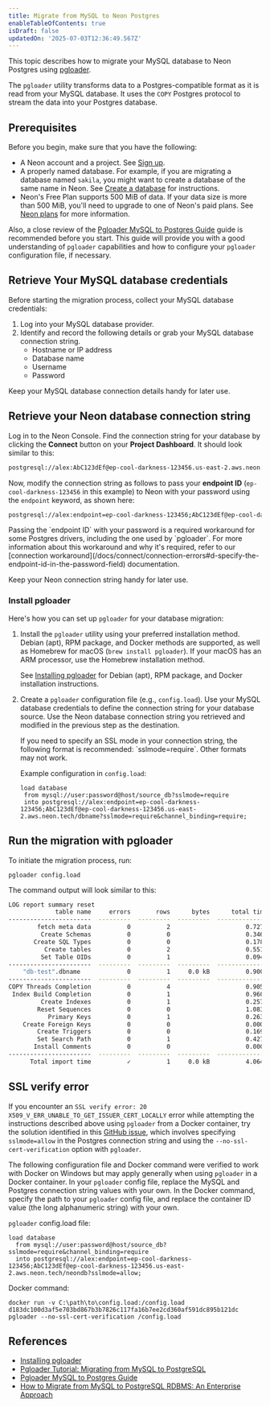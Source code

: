 ```yaml
---
title: Migrate from MySQL to Neon Postgres
enableTableOfContents: true
isDraft: false
updatedOn: '2025-07-03T12:36:49.567Z'
---
```


This topic describes how to migrate your MySQL database to Neon Postgres using [pgloader](https://pgloader.readthedocs.io/en/latest/intro.html).

The `pgloader` utility transforms data to a Postgres-compatible format as it is read from your MySQL database. It uses the `COPY` Postgres protocol to stream the data into your Postgres database.

## Prerequisites

Before you begin, make sure that you have the following:

- A Neon account and a project. See [Sign up](/docs/get-started/signing-up).
- A properly named database. For example, if you are migrating a database named `sakila`, you might want to create a database of the same name in Neon. See [Create a database](/docs/manage/databases#create-a-database) for instructions.
- Neon's Free Plan supports 500 MiB of data. If your data size is more than 500 MiB, you'll need to upgrade to one of Neon's paid plans. See [Neon plans](/docs/introduction/plans) for more information.

Also, a close review of the [Pgloader MySQL to Postgres Guide](https://pgloader.readthedocs.io/en/latest/ref/mysql.html) guide is recommended before you start. This guide will provide you with a good understanding of `pgloader` capabilities and how to configure your `pgloader` configuration file, if necessary.

<Steps>

## Retrieve Your MySQL database credentials

Before starting the migration process, collect your MySQL database credentials:

1. Log into your MySQL database provider.
2. Identify and record the following details or grab your MySQL database connection string.
   - Hostname or IP address
   - Database name
   - Username
   - Password

Keep your MySQL database connection details handy for later use.

## Retrieve your Neon database connection string

Log in to the Neon Console. Find the connection string for your database by clicking the **Connect** button on your **Project Dashboard**. It should look similar to this:

```bash shouldWrap
postgresql://alex:AbC123dEf@ep-cool-darkness-123456.us-east-2.aws.neon.tech/dbname?sslmode=require&channel_binding=require
```

Now, modify the connection string as follows to pass your **endpoint ID** (`ep-cool-darkness-123456` in this example) to Neon with your password using the `endpoint` keyword, as shown here:

```bash shouldWrap
postgresql://alex:endpoint=ep-cool-darkness-123456;AbC123dEf@ep-cool-darkness-123456.us-east-2.aws.neon.tech/dbname?sslmode=require&channel_binding=require
```

<Admonition type="note">
Passing the `endpoint ID` with your password is a required workaround for some Postgres drivers, including the one used by `pgloader`. For more information about this workaround and why it's required, refer to our [connection workaround](/docs/connect/connection-errors#d-specify-the-endpoint-id-in-the-password-field) documentation. 
</Admonition>

Keep your Neon connection string handy for later use.

### Install pgloader

Here's how you can set up `pgloader` for your database migration:

1. Install the `pgloader` utility using your preferred installation method. Debian (apt), RPM package, and Docker methods are supported, as well as Homebrew for macOS (`brew install pgloader`). If your macOS has an ARM processor, use the Homebrew installation method.

   See [Installing pgloader](https://pgloader.readthedocs.io/en/latest/install.html) for Debian (apt), RPM package, and Docker installation instructions.

2. Create a `pgloader` configuration file (e.g., `config.load`). Use your MySQL database credentials to define the connection string for your database source. Use the Neon database connection string you retrieved and modified in the previous step as the destination.

   <Admonition type="note">
   If you need to specify an SSL mode in your connection string, the following format is recommended: `sslmode=require`. Other formats may not work.
   </Admonition>

   Example configuration in `config.load`:

   ```plaintext
   load database
    from mysql://user:password@host/source_db?sslmode=require
    into postgresql://alex:endpoint=ep-cool-darkness-123456;AbC123dEf@ep-cool-darkness-123456.us-east-2.aws.neon.tech/dbname?sslmode=require&channel_binding=require;
   ```

## Run the migration with pgloader

To initiate the migration process, run:

```shell
pgloader config.load
```

The command output will look similar to this:

```bash
LOG report summary reset
             table name     errors       rows      bytes      total time
-----------------------  ---------  ---------  ---------  --------------
        fetch meta data          0          2                     0.727s
         Create Schemas          0          0                     0.346s
       Create SQL Types          0          0                     0.178s
          Create tables          0          2                     0.551s
         Set Table OIDs          0          1                     0.094s
-----------------------  ---------  ---------  ---------  --------------
    "db-test".dbname             0          1     0.0 kB          0.900s
-----------------------  ---------  ---------  ---------  --------------
COPY Threads Completion          0          4                     0.905s
 Index Build Completion          0          1                     0.960s
         Create Indexes          0          1                     0.257s
        Reset Sequences          0          0                     1.083s
           Primary Keys          0          1                     0.263s
    Create Foreign Keys          0          0                     0.000s
        Create Triggers          0          0                     0.169s
        Set Search Path          0          1                     0.427s
       Install Comments          0          0                     0.000s
-----------------------  ---------  ---------  ---------  --------------
      Total import time          ✓          1     0.0 kB          4.064s
```

</Steps>

## SSL verify error

If you encounter an `SSL verify error: 20 X509_V_ERR_UNABLE_TO_GET_ISSUER_CERT_LOCALLY` error while attempting the instructions described above using `pgloader` from a Docker container, try the solution identified in this [GitHub issue](https://github.com/dimitri/pgloader/issues/768#issuecomment-693390290), which involves specifying `sslmode=allow` in the Postgres connection string and using the `--no-ssl-cert-verification` option with `pgloader`.

The following configuration file and Docker command were verified to work with Docker on Windows but may apply generally when using `pgloader` in a Docker container. In your `pgloader` config file, replace the MySQL and Postgres connection string values with your own. In the Docker command, specify the path to your `pgloader` config file, and replace the container ID value (the long alphanumeric string) with your own.

`pgloader` config.load file:

```plaintext
load database
  from mysql://user:password@host/source_db?sslmode=require&channel_binding=require
  into postgresql://alex:endpoint=ep-cool-darkness-123456;AbC123dEf@ep-cool-darkness-123456.us-east-2.aws.neon.tech/neondb?sslmode=allow;
```

Docker command:

```plaintext
docker run -v C:\path\to\config.load:/config.load d183dc100d3af5e703bd867b3b7826c117fa16b7ee2cd360af591dc895b121dc pgloader --no-ssl-cert-verification /config.load
```

## References

- [Installing pgloader](https://pgloader.readthedocs.io/en/latest/install.html)
- [Pgloader Tutorial: Migrating from MySQL to PostgreSQL](https://pgloader.readthedocs.io/en/latest/tutorial/tutorial.html#migrating-from-mysql-to-postgresql)
- [Pgloader MySQL to Postgres Guide](https://pgloader.readthedocs.io/en/latest/ref/mysql.html)
- [How to Migrate from MySQL to PostgreSQL RDBMS: An Enterprise Approach](https://jfrog.com/community/data-science/how-to-migrate-from-mysql-to-postgresql-rdbms-an-enterprise-approach/)
